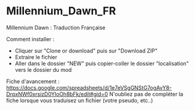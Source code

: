 # Millennium_Dawn_FR
Millennium Dawn : Traduction Française

Comment installer :
- Cliquer sur "Clone or download" puis sur "Download ZIP"
- Extraire le fichier
- Aller dans le dossier "NEW" puis copier-coller le dossier "localisation" vers le dossier du mod

Fiche d'avancement : https://docs.google.com/spreadsheets/d/1e7eVSgGNStG7ogAvY8-DrpxNWf0xrsizD0YIoOh8bFk/edit#gid=0
N'oubliez pas de compléter la fiche lorsque vous traduisez un fichier (votre pseudo, etc..)
